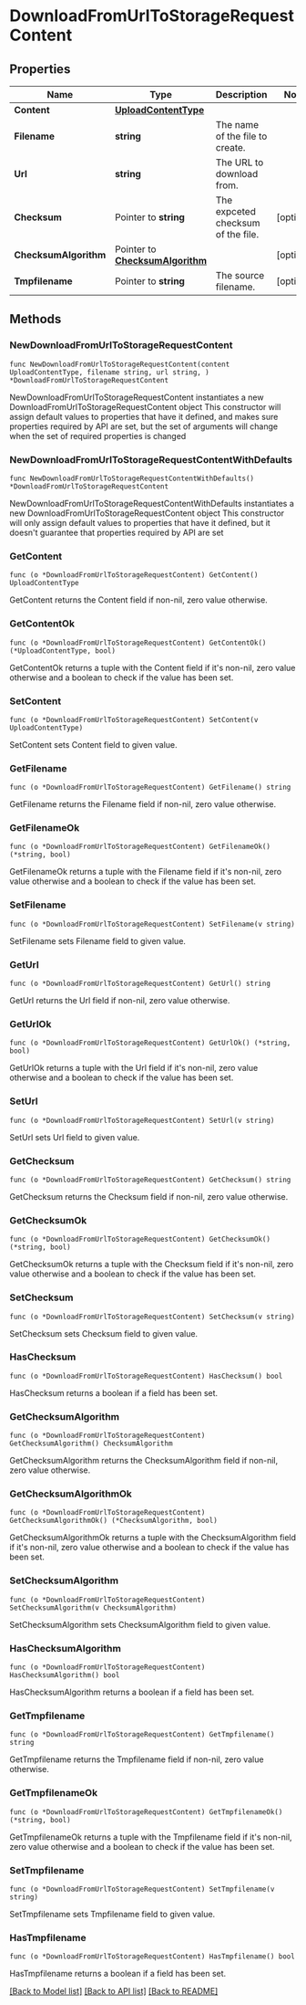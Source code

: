 # DownloadFromUrlToStorageRequestContent

## Properties

Name | Type | Description | Notes
------------ | ------------- | ------------- | -------------
**Content** | [**UploadContentType**](UploadContentType.md) |  | 
**Filename** | **string** | The name of the file to create. | 
**Url** | **string** | The URL to download from. | 
**Checksum** | Pointer to **string** | The expceted checksum of the file. | [optional] 
**ChecksumAlgorithm** | Pointer to [**ChecksumAlgorithm**](ChecksumAlgorithm.md) |  | [optional] 
**Tmpfilename** | Pointer to **string** | The source filename. | [optional] 

## Methods

### NewDownloadFromUrlToStorageRequestContent

`func NewDownloadFromUrlToStorageRequestContent(content UploadContentType, filename string, url string, ) *DownloadFromUrlToStorageRequestContent`

NewDownloadFromUrlToStorageRequestContent instantiates a new DownloadFromUrlToStorageRequestContent object
This constructor will assign default values to properties that have it defined,
and makes sure properties required by API are set, but the set of arguments
will change when the set of required properties is changed

### NewDownloadFromUrlToStorageRequestContentWithDefaults

`func NewDownloadFromUrlToStorageRequestContentWithDefaults() *DownloadFromUrlToStorageRequestContent`

NewDownloadFromUrlToStorageRequestContentWithDefaults instantiates a new DownloadFromUrlToStorageRequestContent object
This constructor will only assign default values to properties that have it defined,
but it doesn't guarantee that properties required by API are set

### GetContent

`func (o *DownloadFromUrlToStorageRequestContent) GetContent() UploadContentType`

GetContent returns the Content field if non-nil, zero value otherwise.

### GetContentOk

`func (o *DownloadFromUrlToStorageRequestContent) GetContentOk() (*UploadContentType, bool)`

GetContentOk returns a tuple with the Content field if it's non-nil, zero value otherwise
and a boolean to check if the value has been set.

### SetContent

`func (o *DownloadFromUrlToStorageRequestContent) SetContent(v UploadContentType)`

SetContent sets Content field to given value.


### GetFilename

`func (o *DownloadFromUrlToStorageRequestContent) GetFilename() string`

GetFilename returns the Filename field if non-nil, zero value otherwise.

### GetFilenameOk

`func (o *DownloadFromUrlToStorageRequestContent) GetFilenameOk() (*string, bool)`

GetFilenameOk returns a tuple with the Filename field if it's non-nil, zero value otherwise
and a boolean to check if the value has been set.

### SetFilename

`func (o *DownloadFromUrlToStorageRequestContent) SetFilename(v string)`

SetFilename sets Filename field to given value.


### GetUrl

`func (o *DownloadFromUrlToStorageRequestContent) GetUrl() string`

GetUrl returns the Url field if non-nil, zero value otherwise.

### GetUrlOk

`func (o *DownloadFromUrlToStorageRequestContent) GetUrlOk() (*string, bool)`

GetUrlOk returns a tuple with the Url field if it's non-nil, zero value otherwise
and a boolean to check if the value has been set.

### SetUrl

`func (o *DownloadFromUrlToStorageRequestContent) SetUrl(v string)`

SetUrl sets Url field to given value.


### GetChecksum

`func (o *DownloadFromUrlToStorageRequestContent) GetChecksum() string`

GetChecksum returns the Checksum field if non-nil, zero value otherwise.

### GetChecksumOk

`func (o *DownloadFromUrlToStorageRequestContent) GetChecksumOk() (*string, bool)`

GetChecksumOk returns a tuple with the Checksum field if it's non-nil, zero value otherwise
and a boolean to check if the value has been set.

### SetChecksum

`func (o *DownloadFromUrlToStorageRequestContent) SetChecksum(v string)`

SetChecksum sets Checksum field to given value.

### HasChecksum

`func (o *DownloadFromUrlToStorageRequestContent) HasChecksum() bool`

HasChecksum returns a boolean if a field has been set.

### GetChecksumAlgorithm

`func (o *DownloadFromUrlToStorageRequestContent) GetChecksumAlgorithm() ChecksumAlgorithm`

GetChecksumAlgorithm returns the ChecksumAlgorithm field if non-nil, zero value otherwise.

### GetChecksumAlgorithmOk

`func (o *DownloadFromUrlToStorageRequestContent) GetChecksumAlgorithmOk() (*ChecksumAlgorithm, bool)`

GetChecksumAlgorithmOk returns a tuple with the ChecksumAlgorithm field if it's non-nil, zero value otherwise
and a boolean to check if the value has been set.

### SetChecksumAlgorithm

`func (o *DownloadFromUrlToStorageRequestContent) SetChecksumAlgorithm(v ChecksumAlgorithm)`

SetChecksumAlgorithm sets ChecksumAlgorithm field to given value.

### HasChecksumAlgorithm

`func (o *DownloadFromUrlToStorageRequestContent) HasChecksumAlgorithm() bool`

HasChecksumAlgorithm returns a boolean if a field has been set.

### GetTmpfilename

`func (o *DownloadFromUrlToStorageRequestContent) GetTmpfilename() string`

GetTmpfilename returns the Tmpfilename field if non-nil, zero value otherwise.

### GetTmpfilenameOk

`func (o *DownloadFromUrlToStorageRequestContent) GetTmpfilenameOk() (*string, bool)`

GetTmpfilenameOk returns a tuple with the Tmpfilename field if it's non-nil, zero value otherwise
and a boolean to check if the value has been set.

### SetTmpfilename

`func (o *DownloadFromUrlToStorageRequestContent) SetTmpfilename(v string)`

SetTmpfilename sets Tmpfilename field to given value.

### HasTmpfilename

`func (o *DownloadFromUrlToStorageRequestContent) HasTmpfilename() bool`

HasTmpfilename returns a boolean if a field has been set.


[[Back to Model list]](../README.md#documentation-for-models) [[Back to API list]](../README.md#documentation-for-api-endpoints) [[Back to README]](../README.md)


